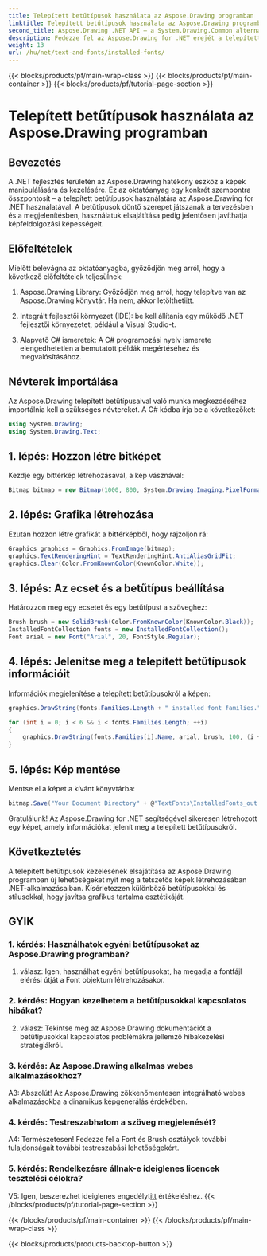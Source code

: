 ```yaml
---
title: Telepített betűtípusok használata az Aspose.Drawing programban
linktitle: Telepített betűtípusok használata az Aspose.Drawing programban
second_title: Aspose.Drawing .NET API – a System.Drawing.Common alternatívája
description: Fedezze fel az Aspose.Drawing for .NET erejét a telepített betűtípusok kezelésében. Fejlessze képfeldolgozási készségeit ezzel az átfogó oktatóanyaggal.
weight: 13
url: /hu/net/text-and-fonts/installed-fonts/
---
```


{{< blocks/products/pf/main-wrap-class >}}
{{< blocks/products/pf/main-container >}}
{{< blocks/products/pf/tutorial-page-section >}}

# Telepített betűtípusok használata az Aspose.Drawing programban

## Bevezetés

A .NET fejlesztés területén az Aspose.Drawing hatékony eszköz a képek manipulálására és kezelésére. Ez az oktatóanyag egy konkrét szempontra összpontosít – a telepített betűtípusok használatára az Aspose.Drawing for .NET használatával. A betűtípusok döntő szerepet játszanak a tervezésben és a megjelenítésben, használatuk elsajátítása pedig jelentősen javíthatja képfeldolgozási képességeit.

## Előfeltételek

Mielőtt belevágna az oktatóanyagba, győződjön meg arról, hogy a következő előfeltételek teljesülnek:

1.  Aspose.Drawing Library: Győződjön meg arról, hogy telepítve van az Aspose.Drawing könyvtár. Ha nem, akkor letöltheti[itt](https://releases.aspose.com/drawing/net/).

2. Integrált fejlesztői környezet (IDE): be kell állítania egy működő .NET fejlesztői környezetet, például a Visual Studio-t.

3. Alapvető C# ismeretek: A C# programozási nyelv ismerete elengedhetetlen a bemutatott példák megértéséhez és megvalósításához.

## Névterek importálása

Az Aspose.Drawing telepített betűtípusaival való munka megkezdéséhez importálnia kell a szükséges névtereket. A C# kódba írja be a következőket:

```csharp
using System.Drawing;
using System.Drawing.Text;
```

## 1. lépés: Hozzon létre bitképet

Kezdje egy bittérkép létrehozásával, a kép vásznával:

```csharp
Bitmap bitmap = new Bitmap(1000, 800, System.Drawing.Imaging.PixelFormat.Format32bppPArgb);
```

## 2. lépés: Grafika létrehozása

Ezután hozzon létre grafikát a bittérképből, hogy rajzoljon rá:

```csharp
Graphics graphics = Graphics.FromImage(bitmap);
graphics.TextRenderingHint = TextRenderingHint.AntiAliasGridFit;
graphics.Clear(Color.FromKnownColor(KnownColor.White));
```

## 3. lépés: Az ecset és a betűtípus beállítása

Határozzon meg egy ecsetet és egy betűtípust a szöveghez:

```csharp
Brush brush = new SolidBrush(Color.FromKnownColor(KnownColor.Black));
InstalledFontCollection fonts = new InstalledFontCollection();
Font arial = new Font("Arial", 20, FontStyle.Regular);
```

## 4. lépés: Jelenítse meg a telepített betűtípusok információit

Információk megjelenítése a telepített betűtípusokról a képen:

```csharp
graphics.DrawString(fonts.Families.Length + " installed font families.", arial, brush, 100, 100);

for (int i = 0; i < 6 && i < fonts.Families.Length; ++i)
{
    graphics.DrawString(fonts.Families[i].Name, arial, brush, 100, (i + 2) * 100);
}
```

## 5. lépés: Kép mentése

Mentse el a képet a kívánt könyvtárba:

```csharp
bitmap.Save("Your Document Directory" + @"TextFonts\InstalledFonts_out.png");
```

Gratulálunk! Az Aspose.Drawing for .NET segítségével sikeresen létrehozott egy képet, amely információkat jelenít meg a telepített betűtípusokról.

## Következtetés

A telepített betűtípusok kezelésének elsajátítása az Aspose.Drawing programban új lehetőségeket nyit meg a tetszetős képek létrehozásában .NET-alkalmazásaiban. Kísérletezzen különböző betűtípusokkal és stílusokkal, hogy javítsa grafikus tartalma esztétikáját.

## GYIK

### 1. kérdés: Használhatok egyéni betűtípusokat az Aspose.Drawing programban?

1. válasz: Igen, használhat egyéni betűtípusokat, ha megadja a fontfájl elérési útját a Font objektum létrehozásakor.

### 2. kérdés: Hogyan kezelhetem a betűtípusokkal kapcsolatos hibákat?

2. válasz: Tekintse meg az Aspose.Drawing dokumentációt a betűtípusokkal kapcsolatos problémákra jellemző hibakezelési stratégiákról.

### 3. kérdés: Az Aspose.Drawing alkalmas webes alkalmazásokhoz?

A3: Abszolút! Az Aspose.Drawing zökkenőmentesen integrálható webes alkalmazásokba a dinamikus képgenerálás érdekében.

### 4. kérdés: Testreszabhatom a szöveg megjelenését?

A4: Természetesen! Fedezze fel a Font és Brush osztályok további tulajdonságait további testreszabási lehetőségekért.

### 5. kérdés: Rendelkezésre állnak-e ideiglenes licencek tesztelési célokra?

 V5: Igen, beszerezhet ideiglenes engedélyt[itt](https://purchase.aspose.com/temporary-license/) értékeléshez.
{{< /blocks/products/pf/tutorial-page-section >}}

{{< /blocks/products/pf/main-container >}}
{{< /blocks/products/pf/main-wrap-class >}}

{{< blocks/products/products-backtop-button >}}
